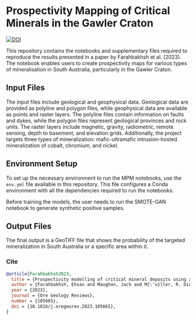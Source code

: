 # Prospectivity Mapping of Critical Minerals in the Gawler Craton

[![DOI](https://zenodo.org/badge/510555370.svg)](https://zenodo.org/badge/latestdoi/510555370)

This repository contains the notebooks and supplementary files required to reproduce the results presented in a paper by Farahbakhsh et al. (2023). The notebook enables users to create prospectivity maps for various types of mineralisation in South Australia, particularly in the Gawler Craton.

## Input Files

The input files include geological and geophysical data. Geological data are provided as polyline and polygon files, while geophysical data are available as points and raster layers. The polyline files contain information on faults and dykes, while the polygon files represent geological provinces and rock units. The raster layers include magnetic, gravity, radiometric, remote sensing, depth to basement, and elevation grids. Additionally, the project targets three types of mineralization: mafic-ultramafic intrusion-hosted mineralization of cobalt, chromium, and nickel.

## Environment Setup

To set up the necessary environment to run the MPM notebooks, use the `env.yml` file available in this repository. This file configures a Conda environment with all the dependencies required to run the notebooks.

Before training the models, the user needs to run the SMOTE-GAN notebook to generate synthetic positive samples.

## Output Files

The final output is a GeoTIFF file that shows the probability of the targeted mineralization in South Australia or a specific area within it.

### Cite

```bib
@article{Farahbakhsh2023,
  title = {Prospectivity modelling of critical mineral deposits using a generative adversarial network with oversampling and positive-unlabelled bagging},
  author = {Farahbakhsh, Ehsan and Maughan, Jack and M{\"u}ller, R. Dietmar},
  year = {2023},
  journal = {Ore Geology Reviews},
  number = {105665},
  doi = {10.1016/j.oregeorev.2023.105665},
}
```
